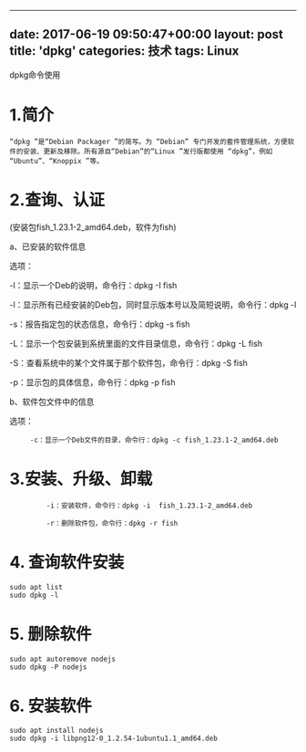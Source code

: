 
---
date: 2017-06-19 09:50:47+00:00
layout: post
title: 'dpkg'
categories: 技术
tags:  Linux
---

dpkg命令使用

# 1.简介

    “dpkg ”是“Debian Packager ”的简写。为 “Debian” 专门开发的套件管理系统，方便软件的安装、更新及移除。所有源自“Debian”的“Linux ”发行版都使用 “dpkg”，例如 “Ubuntu”、“Knoppix ”等。

# 2.查询、认证

(安装包fish_1.23.1-2_amd64.deb，软件为fish)

a、已安装的软件信息

选项：

-l：显示一个Deb的说明，命令行：dpkg -I fish

-l：显示所有已经安装的Deb包，同时显示版本号以及简短说明，命令行：dpkg -l

-s：报告指定包的状态信息，命令行：dpkg -s fish

-L：显示一个包安装到系统里面的文件目录信息，命令行：dpkg -L fish

-S：查看系统中的某个文件属于那个软件包，命令行：dpkg -S fish

-p：显示包的具体信息，命令行：dpkg -p fish

b、软件包文件中的信息

选项：

         -c：显示一个Deb文件的目录，命令行：dpkg -c fish_1.23.1-2_amd64.deb

# 3.安装、升级、卸载

```
         -i：安装软件，命令行：dpkg -i  fish_1.23.1-2_amd64.deb

         -r：删除软件包，命令行：dpkg -r fish
```

# 4. 查询软件安装 
```
sudo apt list
sudo dpkg -l
```
# 5. 删除软件

```
sudo apt autoremove nodejs
sudo dpkg -P nodejs
```

# 6. 安装软件

```
sudo apt install nodejs
sudo dpkg -i libpng12-0_1.2.54-1ubuntu1.1_amd64.deb
```
